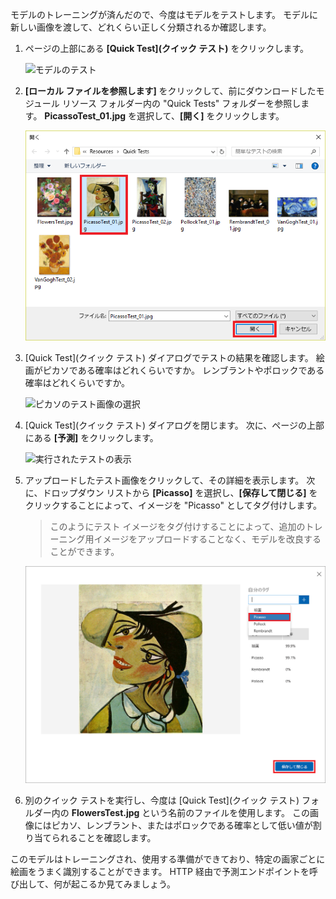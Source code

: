 モデルのトレーニングが済んだので、今度はモデルをテストします。 モデルに新しい画像を渡して、どれくらい正しく分類されるか確認します。

1. ページの上部にある **[Quick Test]\(クイック テスト\)** をクリックします。

    ![モデルのテスト](../media/4-portal-click-quick-test.png)

1. **[ローカル ファイルを参照します]** をクリックして、前にダウンロードしたモジュール リソース フォルダー内の "Quick Tests" フォルダーを参照します。 **PicassoTest_01.jpg** を選択して、**[開く]** をクリックします。

    ![ピカソのテスト画像の選択](../media/4-portal-select-test-01.png)

1. [Quick Test]\(クイック テスト\) ダイアログでテストの結果を確認します。 絵画がピカソである確率はどれくらいですか。 レンブラントやポロックである確率はどれくらいですか。

    ![ピカソのテスト画像の選択](../media/4-quick-test-result.png)

1. [Quick Test]\(クイック テスト\) ダイアログを閉じます。 次に、ページの上部にある **[予測]** をクリックします。

    ![実行されたテストの表示](../media/4-portal-select-predictions.png)

1. アップロードしたテスト画像をクリックして、その詳細を表示します。 次に、ドロップダウン リストから **[Picasso]** を選択し、**[保存して閉じる]** をクリックすることによって、イメージを "Picasso" としてタグ付けします。

    > このようにテスト イメージをタグ付けすることによって、追加のトレーニング用イメージをアップロードすることなく、モデルを改良することができます。

    ![テスト画像のタグ付け](../media/4-tag-test-image.png)

1. 別のクイック テストを実行し、今度は [Quick Test]\(クイック テスト\) フォルダー内の **FlowersTest.jpg** という名前のファイルを使用します。 この画像にはピカソ、レンブラント、またはポロックである確率として低い値が割り当てられることを確認します。

このモデルはトレーニングされ、使用する準備ができており、特定の画家ごとに絵画をうまく識別することができます。 HTTP 経由で予測エンドポイントを呼び出して、何が起こるか見てみましょう。